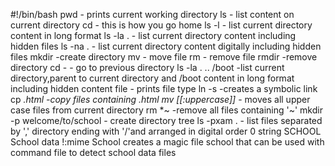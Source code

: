 #!/bin/bash
pwd - prints current working directory
ls - list content on current directory
cd  - this is how you go home
ls -l - list current directory content in long format
ls -la . - list current directory content including hidden files
ls -na . - list current directory content digitally including hidden files
mkdir -create directory
mv - move file
rm - remove file
rmdir -remove directory
cd - - go to previous directory
ls -la . .. /boot -list current directory,parent to current directory and /boot content in long format including hidden content
file - prints file type
ln -s -creates a symbolic link
cp *.html -copy files containing .html
mv [[:uppercase]]* - moves all upper case files from current directory
rm *~ -remove all files containing '~'
mkdir -p welcome/to/school - create directory tree
ls -pxam . - list files separated by ',' directory ending with '/'and arranged in digital order
0 string SCHOOL School data !:mime School creates a  magic file school that can be used with command file to detect school data files

